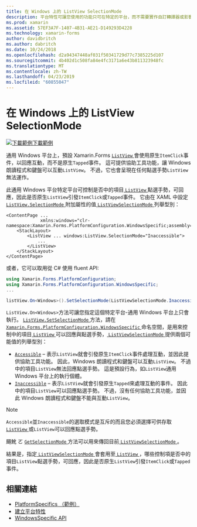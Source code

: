 ```yaml
---
title: 在 Windows 上的 ListView SelectionMode
description: 平台特性可讓您使用的功能只可在特定的平台，而不需要實作自訂轉譯器或影響。 這篇文章說明如何使用 Windows 平台特定，控制在 ListView 中的項目是否可回應點選手勢。
ms.prod: xamarin
ms.assetid: 57EF3A7F-1407-4B31-AE21-D149293D4228
ms.technology: xamarin-forms
author: davidbritch
ms.author: dabritch
ms.date: 10/24/2018
ms.openlocfilehash: d2a94347448af031f50341729d77c7385225d107
ms.sourcegitcommit: 4b402d1c508fa84e4fc3171a6e43b811323948fc
ms.translationtype: MT
ms.contentlocale: zh-TW
ms.lasthandoff: 04/23/2019
ms.locfileid: "60855047"
---
```

# <a name="listview-selectionmode-on-windows"></a>在 Windows 上的 ListView SelectionMode

[![下載範例](~/media/shared/download.png)下載範例](https://developer.xamarin.com/samples/xamarin-forms/userinterface/platformspecifics/)

通用 Windows 平台上，預設 Xamarin.Forms [ `ListView` ](xref:Xamarin.Forms.ListView)會使用原生`ItemClick`事件，以回應互動，而不是原生`Tapped`事件。 這可提供協助工具功能，讓 Windows 朗讀程式和鍵盤可以互動`ListView`。 不過，它也會呈現在任何點選手勢`ListView`無法運作。

此通用 Windows 平台特定平台可控制是否中的項目[ `ListView` ](xref:Xamarin.Forms.ListView)點選手勢，可回應，因此是否原生`ListView`引發`ItemClick`或`Tapped`事件。 它由在 XAML 中設定[ `ListView.SelectionMode` ](xref:Xamarin.Forms.PlatformConfiguration.WindowsSpecific.ListView.SelectionModeProperty)附加屬性的值[ `ListViewSelectionMode` ](xref:Xamarin.Forms.PlatformConfiguration.WindowsSpecific.ListViewSelectionMode)列舉型別：

```xaml
<ContentPage ...
             xmlns:windows="clr-namespace:Xamarin.Forms.PlatformConfiguration.WindowsSpecific;assembly=Xamarin.Forms.Core">
    <StackLayout>
        <ListView ... windows:ListView.SelectionMode="Inaccessible">
            ...
        </ListView>
    </StackLayout>
</ContentPage>
```

或者，它可以取用從 C# 使用 fluent API:

```csharp
using Xamarin.Forms.PlatformConfiguration;
using Xamarin.Forms.PlatformConfiguration.WindowsSpecific;
...

listView.On<Windows>().SetSelectionMode(ListViewSelectionMode.Inaccessible);
```

`ListView.On<Windows>`方法可讓您指定這個特定平台-通用 Windows 平台上只會執行。 [ `ListView.SetSelectionMode` ](xref:Xamarin.Forms.PlatformConfiguration.WindowsSpecific.ListView.SetSelectionMode(Xamarin.Forms.IPlatformElementConfiguration{Xamarin.Forms.PlatformConfiguration.Windows,Xamarin.Forms.ListView},Xamarin.Forms.PlatformConfiguration.WindowsSpecific.ListViewSelectionMode))方法，請在[ `Xamarin.Forms.PlatformConfiguration.WindowsSpecific` ](xref:Xamarin.Forms.PlatformConfiguration.WindowsSpecific)命名空間，是用來控制中的項目[ `ListView` ](xref:Xamarin.Forms.ListView)可以回應與點選手勢，[ `ListViewSelectionMode` ](xref:Xamarin.Forms.PlatformConfiguration.WindowsSpecific.ListViewSelectionMode)提供兩個可能值的列舉型別：

- [`Accessible`](xref:Xamarin.Forms.PlatformConfiguration.WindowsSpecific.ListViewSelectionMode.Accessible) – 表示`ListView`就會引發原生`ItemClick`事件處理互動，並因此提供協助工具功能。 因此，Windows 朗讀程式和鍵盤可以互動`ListView`。 不過中的項目`ListView`無法回應點選手勢。 這是預設行為，如`ListView`通用 Windows 平台上的執行個體。
- [`Inaccessible`](xref:Xamarin.Forms.PlatformConfiguration.WindowsSpecific.ListViewSelectionMode.Inaccessible) – 表示`ListView`就會引發原生`Tapped`來處理互動的事件。 因此中的項目`ListView`可以回應點選手勢。 不過，沒有任何協助工具功能，並因此 Windows 朗讀程式和鍵盤不能與互動`ListView`。

> [!NOTE]
> `Accessible`並`Inaccessible`的選取模式是互斥的而且您必須選擇可供存取[ `ListView` ](xref:Xamarin.Forms.ListView)或`ListView`可以回應點選手勢。

颾魤 ㄛ [ `GetSelectionMode` ](xref:Xamarin.Forms.PlatformConfiguration.WindowsSpecific.ListView.GetSelectionMode(Xamarin.Forms.IPlatformElementConfiguration{Xamarin.Forms.PlatformConfiguration.Windows,Xamarin.Forms.ListView}))方法可以用來傳回目前[ `ListViewSelectionMode` ](xref:Xamarin.Forms.PlatformConfiguration.WindowsSpecific.ListViewSelectionMode)。

結果是，指定[ `ListViewSelectionMode` ](xref:Xamarin.Forms.PlatformConfiguration.WindowsSpecific.ListViewSelectionMode)會套用至[ `ListView` ](xref:Xamarin.Forms.ListView)，哪些控制項是否中的項目`ListView`點選手勢，可回應，因此是否原生`ListView`引發`ItemClick`或`Tapped`事件。

## <a name="related-links"></a>相關連結

- [PlatformSpecifics （範例）](https://developer.xamarin.com/samples/xamarin-forms/userinterface/platformspecifics/)
- [建立平台特性](~/xamarin-forms/platform/platform-specifics/index.md#creating-platform-specifics)
- [WindowsSpecific API](xref:Xamarin.Forms.PlatformConfiguration.WindowsSpecific)
